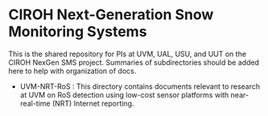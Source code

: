 # CIROH Next-Generation Snow Monitoring Systems

This is the shared repository for PIs at UVM, UAL, USU, and UUT on the CIROH NexGen SMS project. Summaries of subdirectories should be added here to help with organization of docs.

- UVM-NRT-RoS : This directory contains documents relevant to research at UVM on RoS detection using low-cost sensor platforms with near-real-time (NRT) Internet reporting.
